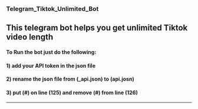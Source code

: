 ### Telegram_Tiktok_Unlimited_Bot
This telegram bot helps you get unlimited Tiktok video length
------------------------------------------------------------------
#### To Run the bot just do the following: 
#### 1) add your API token in the json file
#### 2) rename the json file from (_api.json) to (api.josn)
#### 3) put (#) on line (125) and remove (#) from line (126) 
---------------------------------------------------------------
